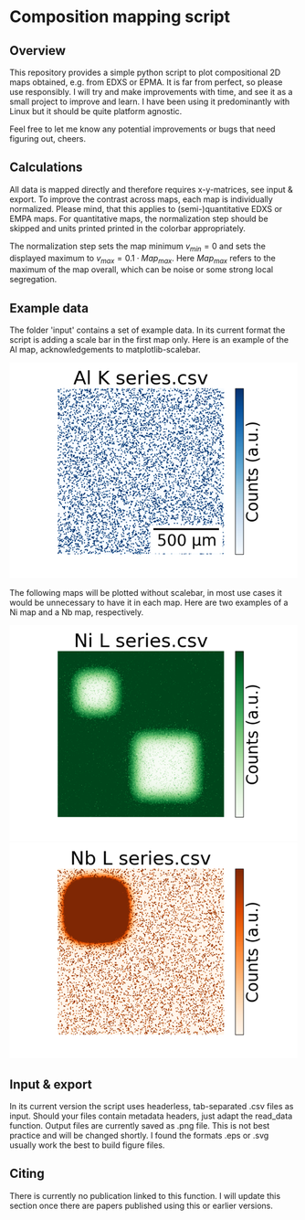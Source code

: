 # Composition mapping script
## Overview
This repository provides a simple python script to plot compositional 2D maps obtained, e.g. from EDXS or EPMA. 
It is far from perfect, so please use responsibly. I will try and make improvements with time, and see it as a small project to improve and learn.
I have been using it predominantly with Linux but it should be quite platform agnostic.

Feel free to let me know any potential improvements or bugs that need figuring out, cheers. 


## Calculations
All data is mapped directly and therefore requires x-y-matrices, see input & export.
To improve the contrast across maps, each map is individually normalized. Please mind, that this applies to (semi-)quantitative EDXS or EMPA maps.
For quantitative maps, the normalization step should be skipped and units printed printed in the colorbar appropriately.

The normalization step sets the map minimum $v_{min} = 0$ and sets the displayed maximum to $v_{max} = 0.1 \cdot Map_{max}$.
Here $Map_{max}$ refers to the maximum of the map overall, which can be noise or some strong local segregation.


## Example data
The folder 'input' contains a set of example data. In its current format the script is adding a scale bar in the first map only.
Here is an example of the Al map, acknowledgements to matplotlib-scalebar.

![Al composition map of example data (export).](https://github.com/FelixTheTBone/composition_mapping/blob/main/export/Al%20K%20series.png)

The following maps will be plotted without scalebar, in most use cases it would be unnecessary to have it in each map.
Here are two examples of a Ni map and a Nb map, respectively.

![Ni composition map of example data (export).](https://github.com/FelixTheTBone/composition_mapping/blob/main/export/Ni%20L%20series.png)
![Nb composition map of example data (export).](https://github.com/FelixTheTBone/composition_mapping/blob/main/export/Nb%20L%20series.png)


## Input & export
In its current version the script uses headerless, tab-separated .csv files as input. Should your files contain metadata headers, just adapt the read_data function. Output files are currently saved as .png file. This is not best practice and will be changed shortly. I found the formats .eps or .svg usually work the best to build figure files. 


## Citing
There is currently no publication linked to this function. I will update this section once there are papers published using this or earlier versions.
